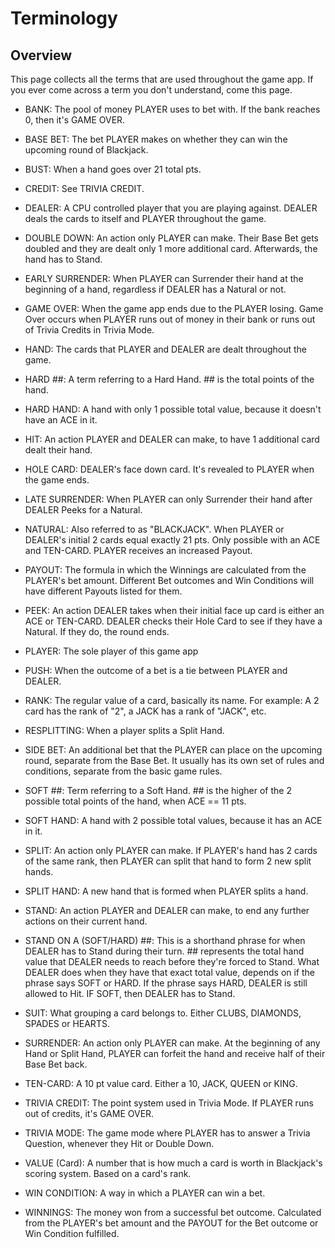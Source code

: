 # Terminology

## Overview

This page collects all the terms that are used throughout the game app.  If you ever come across a term you don't understand, come this page.

- BANK: The pool of money PLAYER uses to bet with.  If the bank reaches 0, then it's GAME OVER.

- BASE BET: The bet PLAYER makes on whether they can win the upcoming round of Blackjack.

- BUST: When a hand goes over 21 total pts.

- CREDIT: See TRIVIA CREDIT.

- DEALER: A CPU controlled player that you are playing against.  DEALER deals the cards to itself and PLAYER throughout the game.

- DOUBLE DOWN: An action only PLAYER can make.  Their Base Bet gets doubled and they are dealt only 1 more additional card.  Afterwards, the hand has to Stand.

- EARLY SURRENDER: When PLAYER can Surrender their hand at the beginning of a hand, regardless if DEALER has a Natural or not.

- GAME OVER: When the game app ends due to the PLAYER losing. Game Over occurs when PLAYER runs out of money in their bank or runs out of Trivia Credits in Trivia Mode. 

- HAND: The cards that PLAYER and DEALER are dealt throughout the game.

- HARD ##: A term referring to a Hard Hand.  ## is the total points of the hand.

- HARD HAND: A hand with only 1 possible total value, because it doesn't have an ACE in it.

- HIT: An action PLAYER and DEALER can make, to have 1 additional card dealt their hand.

- HOLE CARD: DEALER's face down card.  It's revealed to PLAYER when the game ends.

- LATE SURRENDER: When PLAYER can only Surrender their hand after DEALER Peeks for a Natural.

- NATURAL: Also referred to as "BLACKJACK".  When PLAYER or DEALER's initial 2 cards equal exactly 21 pts.  Only possible with an ACE and TEN-CARD.  PLAYER receives an increased Payout.

- PAYOUT: The formula in which the Winnings are calculated from the PLAYER's bet amount.  Different Bet outcomes and Win Conditions will have different Payouts listed for them.

- PEEK: An action DEALER takes when their initial face up card is either an ACE or TEN-CARD.  DEALER checks their Hole Card to see if they have a Natural.  If they do, the round ends.

- PLAYER: The sole player of this game app

- PUSH: When the outcome of a bet is a tie between PLAYER and DEALER.

- RANK: The regular value of a card, basically its name.  For example: A 2 card has the rank of "2", a JACK has a rank of "JACK", etc.

- RESPLITTING: When a player splits a Split Hand.

- SIDE BET: An additional bet that the PLAYER can place on the upcoming round, separate from the Base Bet.  It usually has its own set of rules and conditions, separate from the basic game rules.

- SOFT ##: Term referring to a Soft Hand.  ## is the higher of the 2 possible total points of the hand, when ACE == 11 pts.

- SOFT HAND: A hand with 2 possible total values, because it has an ACE in it.

- SPLIT: An action only PLAYER can make.  If PLAYER's hand has 2 cards of the same rank, then PLAYER can split that hand to form 2 new split hands.

- SPLIT HAND: A new hand that is formed when PLAYER splits a hand.

- STAND: An action PLAYER and DEALER can make, to end any further actions on their current hand.

- STAND ON A (SOFT/HARD) ##: This is a shorthand phrase for when DEALER has to Stand during their turn.  ## represents the total hand value that DEALER needs to reach before they're forced to Stand.  What DEALER does when they have that exact total value, depends on if the phrase says SOFT or HARD.  If the phrase says HARD, DEALER is still allowed to Hit.  IF SOFT, then DEALER has to Stand.

- SUIT: What grouping a card belongs to.  Either CLUBS, DIAMONDS, SPADES or HEARTS.

- SURRENDER: An action only PLAYER can make.  At the beginning of any Hand or Split Hand, PLAYER can forfeit the hand and receive half of their Base Bet back.

- TEN-CARD: A 10 pt value card.  Either a 10, JACK, QUEEN or KING.

- TRIVIA CREDIT: The point system used in Trivia Mode.  If PLAYER runs out of credits, it's GAME OVER.

- TRIVIA MODE: The game mode where PLAYER has to answer a Trivia Question, whenever they Hit or Double Down.

- VALUE (Card): A number that is how much a card is worth in Blackjack's scoring system.  Based on a card's rank.

- WIN CONDITION: A way in which a PLAYER can win a bet.  

- WINNINGS: The money won from a successful bet outcome.  Calculated from the PLAYER's bet amount and the PAYOUT for the Bet outcome or Win Condition fulfilled.